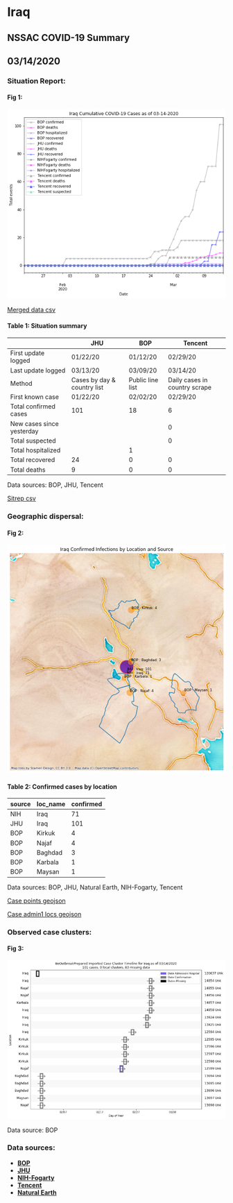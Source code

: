 # Iraq
## NSSAC COVID-19 Summary
## 03/14/2020



### Situation Report:
#### Fig 1:
![Iraq cases](../merged_histories/Iraq_merged_histories.png)

[Merged data csv](https://github.com/SchlittDataSci/SchlittDataSci.github.io/blob/master/data/tables/Iraq_merged_daily.csv)

#### Table 1: Situation summary


|                           | JHU                         | BOP              | Tencent                       |
|---------------------------|-----------------------------|------------------|-------------------------------|
| First update logged       | 01/22/20                    | 01/12/20         | 02/29/20                      |
| Last update logged        | 03/13/20                    | 03/09/20         | 03/14/20                      |
| Method                    | Cases by day & country list | Public line list | Daily cases in country scrape |
| First known case          | 01/22/20                    | 02/02/20         | 02/29/20                      |
| Total confirmed cases     | 101                         | 18               | 6                             |
| New cases since yesterday |                             |                  | 0                             |
| Total suspected           |                             |                  | 0                             |
| Total hospitalized        |                             | 1                |                               |
| Total recovered           | 24                          | 0                | 0                             |
| Total deaths              | 9                           | 0                | 0                             |

Data sources: BOP, JHU, Tencent


[Sitrep csv](https://github.com/SchlittDataSci/SchlittDataSci.github.io/blob/master/data/tables/Iraq_sitrep.csv)

### Geographic dispersal:
#### Fig 2:
![Iraq mapped](../case_locs/Iraq_case_locs.png)

#### Table 2: Confirmed cases by location


| source   | loc_name   |   confirmed |
|----------|------------|-------------|
| NIH      | Iraq       |          71 |
| JHU      | Iraq       |         101 |
| BOP      | Kirkuk     |           4 |
| BOP      | Najaf      |           4 |
| BOP      | Baghdad    |           3 |
| BOP      | Karbala    |           1 |
| BOP      | Maysan     |           1 |

Data sources: BOP, JHU, Natural Earth, NIH-Fogarty, Tencent


[Case points geojson](https://github.com/SchlittDataSci/SchlittDataSci.github.io/blob/master/data/shapes/Iraq_case_locs.geojson)

[Case admin1 locs geojson](https://github.com/SchlittDataSci/SchlittDataSci.github.io/blob/master/data/shapes/Iraq_admin1_locs.geojson)

### Observed case clusters:
#### Fig 3:
![Iraq cases](../cluster_analysis/Iraq_imported_cases_BOP.png)



Data source: BOP


### Data sources:
* **[BOP](https://github.com/beoutbreakprepared/nCoV2019)**
* **[JHU](https://github.com/CSSEGISandData/COVID-19)** 
* **[NIH-Fogarty](https://docs.google.com/spreadsheets/d/1jS24DjSPVWa4iuxuD4OAXrE3QeI8c9BC1hSlqr-NMiU/edit#gid=1187587451)** 
* **[Tencent](https://news.qq.com/zt2020/page/feiyan.htm)**
* **[Natural Earth](https://www.naturalearthdata.com/forums/forum/natural-earth-map-data/cultural-vectors/admin-1-states-provinces-and-their-boundaries/)**

<!-- Global site tag (gtag.js) - Google Analytics -->
<script async src="https://www.googletagmanager.com/gtag/js?id=UA-158816269-1"></script>
<script>
  window.dataLayer = window.dataLayer || [];
  function gtag(){dataLayer.push(arguments);}
  gtag('js', new Date());

  gtag('config', 'UA-158816269-1');
</script>